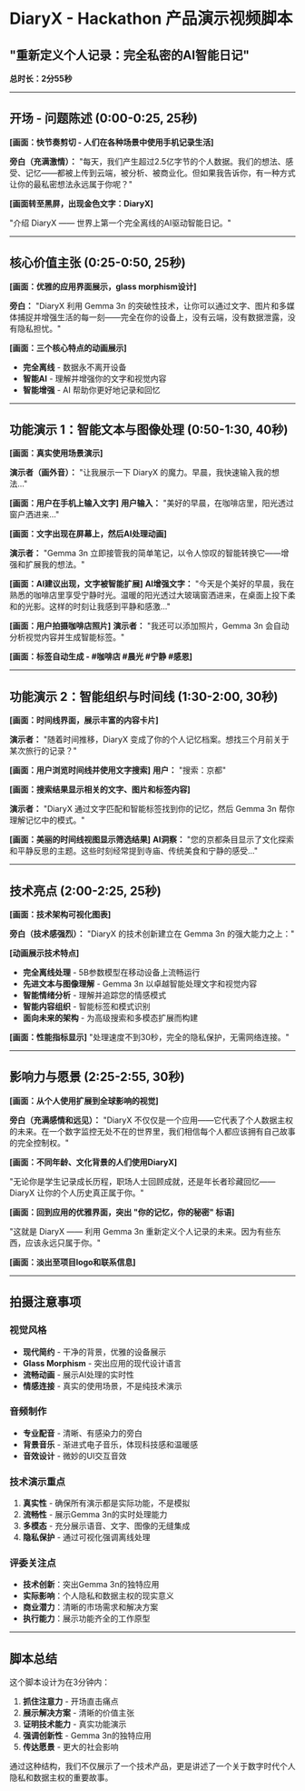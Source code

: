# DiaryX - Hackathon 产品演示视频脚本
## "重新定义个人记录：完全私密的AI智能日记"

**总时长：2分55秒**

---

## 开场 - 问题陈述 (0:00-0:25, 25秒)

**[画面：快节奏剪切 - 人们在各种场景中使用手机记录生活]**

**旁白（充满激情）：**
"每天，我们产生超过2.5亿字节的个人数据。我们的想法、感受、记忆——都被上传到云端，被分析、被商业化。但如果我告诉你，有一种方式让你的最私密想法永远属于你呢？"

**[画面转至黑屏，出现金色文字：DiaryX]**

"介绍 DiaryX —— 世界上第一个完全离线的AI驱动智能日记。"

---

## 核心价值主张 (0:25-0:50, 25秒)

**[画面：优雅的应用界面展示，glass morphism设计]**

**旁白：**
"DiaryX 利用 Gemma 3n 的突破性技术，让你可以通过文字、图片和多媒体捕捉并增强生活的每一刻——完全在你的设备上，没有云端，没有数据泄露，没有隐私担忧。"

**[画面：三个核心特点的动画展示]**
- **完全离线** - 数据永不离开设备
- **智能AI** - 理解并增强你的文字和视觉内容
- **智能增强** - AI 帮助你更好地记录和回忆

---

## 功能演示 1：智能文本与图像处理 (0:50-1:30, 40秒)

**[画面：真实使用场景演示]**

**演示者（画外音）：**
"让我展示一下 DiaryX 的魔力。早晨，我快速输入我的想法..."

**[画面：用户在手机上输入文字]**
**用户输入：** "美好的早晨，在咖啡店里，阳光透过窗户洒进来..."

**[画面：文字出现在屏幕上，然后AI处理动画]**

**演示者：**
"Gemma 3n 立即接管我的简单笔记，以令人惊叹的智能转换它——增强和扩展我的想法。"

**[画面：AI建议出现，文字被智能扩展]**
**AI增强文字：** "今天是个美好的早晨，我在熟悉的咖啡店里享受宁静时光。温暖的阳光透过大玻璃窗洒进来，在桌面上投下柔和的光影。这样的时刻让我感到平静和感激..."

**[画面：用户拍摄咖啡店照片]**
**演示者：**
"我还可以添加照片，Gemma 3n 会自动分析视觉内容并生成智能标签。"

**[画面：标签自动生成 - #咖啡店 #晨光 #宁静 #感恩]**

---

## 功能演示 2：智能组织与时间线 (1:30-2:00, 30秒)

**[画面：时间线界面，展示丰富的内容卡片]**

**演示者：**
"随着时间推移，DiaryX 变成了你的个人记忆档案。想找三个月前关于某次旅行的记录？"

**[画面：用户浏览时间线并使用文字搜索]**
**用户：** "搜索：京都"

**[画面：搜索结果显示相关的文字、图片和标签内容]**

**演示者：**
"DiaryX 通过文字匹配和智能标签找到你的记忆，然后 Gemma 3n 帮你理解记忆中的模式。"

**[画面：美丽的时间线视图显示筛选结果]**
**AI洞察：** "您的京都条目显示了文化探索和平静反思的主题。这些时刻经常提到寺庙、传统美食和宁静的感受..."

---

## 技术亮点 (2:00-2:25, 25秒)

**[画面：技术架构可视化图表]**

**旁白（技术感强烈）：**
"DiaryX 的技术创新建立在 Gemma 3n 的强大能力之上："

**[动画展示技术特点]**
- **完全离线处理** - 5B参数模型在移动设备上流畅运行
- **先进文本与图像理解** - Gemma 3n 以卓越智能处理文字和视觉内容
- **智能情绪分析** - 理解并追踪您的情感模式
- **智能内容组织** - 智能标签和模式识别
- **面向未来的架构** - 为高级搜索和多模态扩展而构建

**[画面：性能指标显示]**
"处理速度不到30秒，完全的隐私保护，无需网络连接。"

---

## 影响力与愿景 (2:25-2:55, 30秒)

**[画面：从个人使用扩展到全球影响的视觉]**

**旁白（充满感情和远见）：**
"DiaryX 不仅仅是一个应用——它代表了个人数据主权的未来。在一个数字监控无处不在的世界里，我们相信每个人都应该拥有自己故事的完全控制权。"

**[画面：不同年龄、文化背景的人们使用DiaryX]**

"无论你是学生记录成长历程，职场人士回顾成就，还是年长者珍藏回忆——DiaryX 让你的个人历史真正属于你。"

**[画面：回到应用的优雅界面，突出 "你的记忆，你的秘密" 标语]**

"这就是 DiaryX —— 利用 Gemma 3n 重新定义个人记录的未来。因为有些东西，应该永远只属于你。"

**[画面：淡出至项目logo和联系信息]**

---

## 拍摄注意事项

### 视觉风格
- **现代简约** - 干净的背景，优雅的设备展示
- **Glass Morphism** - 突出应用的现代设计语言
- **流畅动画** - 展示AI处理的实时性
- **情感连接** - 真实的使用场景，不是纯技术演示

### 音频制作
- **专业配音** - 清晰、有感染力的旁白
- **背景音乐** - 渐进式电子音乐，体现科技感和温暖感
- **音效设计** - 微妙的UI交互音效

### 技术演示重点
1. **真实性** - 确保所有演示都是实际功能，不是模拟
2. **流畅性** - 展示Gemma 3n的实时处理能力
3. **多模态** - 充分展示语音、文字、图像的无缝集成
4. **隐私保护** - 通过可视化强调离线处理

### 评委关注点
- **技术创新**：突出Gemma 3n的独特应用
- **实际影响**：个人隐私和数据主权的现实意义
- **商业潜力**：清晰的市场需求和解决方案
- **执行能力**：展示功能齐全的工作原型

---

## 脚本总结

这个脚本设计为在3分钟内：
1. **抓住注意力** - 开场直击痛点
2. **展示解决方案** - 清晰的价值主张
3. **证明技术能力** - 真实功能演示
4. **强调创新性** - Gemma 3n的独特应用
5. **传达愿景** - 更大的社会影响

通过这种结构，我们不仅展示了一个技术产品，更是讲述了一个关于数字时代个人隐私和数据主权的重要故事。
